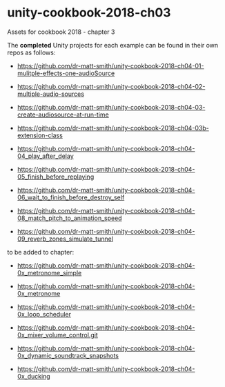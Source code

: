 # unity-cookbook-2018-ch03
Assets for cookbook 2018 - chapter 3

The **completed** Unity projects for each example can be found in their own repos as follows:

- https://github.com/dr-matt-smith/unity-cookbook-2018-ch04-01-mulitple-effects-one-audioSource

- https://github.com/dr-matt-smith/unity-cookbook-2018-ch04-02-multiple-audio-sources

- https://github.com/dr-matt-smith/unity-cookbook-2018-ch04-03-create-audiosource-at-run-time

- https://github.com/dr-matt-smith/unity-cookbook-2018-ch04-03b-extension-class

- https://github.com/dr-matt-smith/unity-cookbook-2018-ch04-04_play_after_delay

- https://github.com/dr-matt-smith/unity-cookbook-2018-ch04-05_finish_before_replaying

- https://github.com/dr-matt-smith/unity-cookbook-2018-ch04-06_wait_to_finish_before_destroy_self



- https://github.com/dr-matt-smith/unity-cookbook-2018-ch04-08_match_pitch_to_animation_speed

- https://github.com/dr-matt-smith/unity-cookbook-2018-ch04-09_reverb_zones_simulate_tunnel

to be added to chapter:

- https://github.com/dr-matt-smith/unity-cookbook-2018-ch04-0x_metronome_simple

- https://github.com/dr-matt-smith/unity-cookbook-2018-ch04-0x_metronome

- https://github.com/dr-matt-smith/unity-cookbook-2018-ch04-0x_loop_scheduler

- https://github.com/dr-matt-smith/unity-cookbook-2018-ch04-0x_mixer_volume_control.git

- https://github.com/dr-matt-smith/unity-cookbook-2018-ch04-0x_dynamic_soundtrack_snapshots

- https://github.com/dr-matt-smith/unity-cookbook-2018-ch04-0x_ducking
